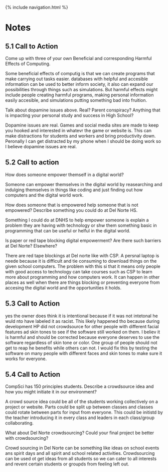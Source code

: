 {% include navigation.html %}
<h1>Notes</h1>
<h2>5.1 Call to Action</h2>

<p>Come up with three of your own Beneficial and corresponding Harmful Effects of Computing.</p>

<p>Some beneficial effects of computig is that we can create programs that make carrying out tasks easier. databases with helpful and accesible information can be used to better inform society, it also can expand our possibilities through things such as simulations. But harmful effects might include people creating harmful programs, making personal information easily accesible, and simulations putting something bad into fruition.</p>

<p>Talk about dopamine issues above. Real? Parent conspiracy? Anything that is impacting your personal study and success in High School?</p> 

<p>Dopamine issues are real. Games and social media sites are made to keep you hooked and interested in whatevr the game or website is. This can make distractions for students and workers and bring productivity down. Peronally I can get distracted by my phone when I should be doing work so I believe dopamine issues are real.</p>

<h2>5.2 Call to action</h2>

<p>How does someone empower themself in a digital world?</p>

<p>Someone can empower themselves in the digital world by reasearching and indulging themselves in things like coding and just finding out how computers and the digital world work.</p>

<p>How does someone that is empowered help someone that is not empowered? Describe something you could do at Del Norte HS.</p>

<p>Something I could do at DNHS to help empower someone is explain a problem they are having with technology or shw them something basic in programming that can be useful or helful in the digital world.</p>

<p>Is paper or red tape blocking digital empowerment? Are there such barriers at Del Norte? Elsewhere?</p> 

<p>There are red tape blockings at Del norte like with CSP. A persnal laptop is neede because it is difficult and tie consuming to download things on the given school computers. The problem with this si that it means only people with good access to technology can take courses such as CSP to learn more about programming and how computers work. It can happen in other places as well when there are things blocking or preventing everyone from accesing the digital world and the opportunities it holds.</p>

<h2>5.3 Call to Action</h2>

<p>yes the owner does think it is intentional because if it was not intetonal he wuld nto have labeled it as racist. This likely happened tho because during development HP did not crowdsource for other people with different facial features ad skin tones to see if the software still worked on them. I believ it is harmful and should be corrected because everyone deserves to use the software regardless of skin tone or color. One group of people should not get to reap he benefits while others can not. I would fix this by testing the software on many people with different faces and skin tones to make sure it works for everyone.</p>

<h2>5.4 Call to Action</h2>

<p>CompSci has 150 principles students. Describe a crowdsource idea and how you might initiate it in our environment?</p>

<p>A crowd source idea could be all of the students working collectively on a project or website. Parts could be split up between classes and classes could rotate between parts for input from everyone. This could be initistd by the teacher introducing it in every class and leaders in each class/group collaborating.</p>

<p>What about Del Norte crowdsourcing? Could your final project be better with crowdsourcing?</p>

<p>Crowd sourcing in Del Norte can be something like ideas on school events ans spirit days and all spirit and school related activities. Crowdsourcing can be used ot get ideas from all students so we can cater to all interests and revent certain students or groupds from feeling left out. </p>
